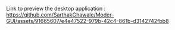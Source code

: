 Link to preview the desktop application : https://github.com/SarthakGhawale/Moder-GUI/assets/91665607/e4e47522-979b-42c4-861b-d3142742fbb8
